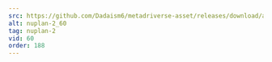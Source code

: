 ```yaml
---
src: https://github.com/Dadaism6/metadriverse-asset/releases/download/assetsv1.0.2/nuplan-2_60.mp4
alt: nuplan-2_60
tag: nuplan-2
vid: 60
order: 188
---
```

